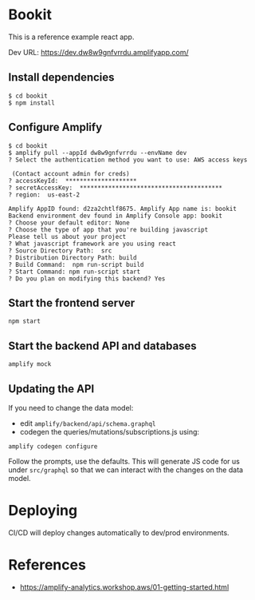# Bookit
This is a reference example react app.

Dev URL: https://dev.dw8w9gnfvrrdu.amplifyapp.com/
## Install dependencies

```shell
$ cd bookit
$ npm install
```

## Configure Amplify

```shell
$ cd bookit
$ amplify pull --appId dw8w9gnfvrrdu --envName dev
? Select the authentication method you want to use: AWS access keys

 (Contact account admin for creds)
? accessKeyId:  ********************
? secretAccessKey:  ****************************************
? region:  us-east-2

Amplify AppID found: d2za2chtlf8675. Amplify App name is: bookit
Backend environment dev found in Amplify Console app: bookit
? Choose your default editor: None
? Choose the type of app that you're building javascript
Please tell us about your project
? What javascript framework are you using react
? Source Directory Path:  src
? Distribution Directory Path: build
? Build Command:  npm run-script build
? Start Command: npm run-script start
? Do you plan on modifying this backend? Yes
```

## Start the frontend server

```
npm start
```

## Start the backend API and databases

```shell
amplify mock
```

## Updating the API

If you need to change the data model:
- edit `amplify/backend/api/schema.graphql`
- codegen the queries/mutations/subscriptions.js using:

```shell
amplify codegen configure
```
Follow the prompts, use the defaults. This will generate JS code for us under `src/graphql` so that we can interact with the changes on the data model.

# Deploying

CI/CD will deploy changes automatically to dev/prod environments.

# References
- https://amplify-analytics.workshop.aws/01-getting-started.html
